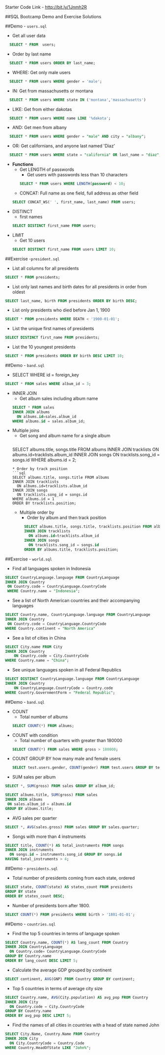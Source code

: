 Starter Code Link - http://bit.ly/1Jnmh2R

##SQL Bootcamp Demo and Exercise Solutions


##Demo - `users.sql`


* Get all user data
```sql
  SELECT * FROM  users;
  ```
* Order by last name
```sql
  SELECT * FROM users ORDER BY last_name;
  ```
* WHERE: Get only male users
```sql
  SELECT * FROM users WHERE gender = 'male';
  ```
* IN: Get from massachusetts or montana
```sql
  SELECT * FROM users WHERE state IN ('montana','massachusetts')
  ```
* LIKE: Get from either dakotas
```sql
  SELECT * FROM users WHERE name LIKE '%dakota';
  ```
* AND: Get men from albany
```sql
  SELECT * FROM users WHERE gender = "male" AND city = "albany";
  ```
* OR: Get californians, and anyone last named 'Diaz'
```sql
  SELECT * FROM users WHERE state = "california" OR last_name = "diaz";
  ```
* **Functions**
  * Get LENGTH of passwords
    * Get users with passwords less than 10 characters
    ```sql
    SELECT * FROM users WHERE LENGTH(password) < 10;
    ```
  * CONCAT: Full name as one field, full address as other field
  ```sql
  SELECT CONCAT_WS(' ', first_name, last_name) FROM users;
  ```
* DISTINCT
  * first names
  ```sql
  SELECT DISTINCT first_name FROM users;
  ```
* LIMIT
  * Get 10 users
  ```sql
  SELECT DISTINCT first_name FROM users LIMIT 10;
  ```


##Exercise -`president.sql`

* List all columns for all presidents
```sql
SELECT * FROM presidents;
```
* List only last names and birth dates for all presidents in order from oldest
```sql
SELECT last_name, birth FROM presidents ORDER BY birth DESC;
```
* List only presidents who died before Jan 1, 1900
```sql
SELECT * FROM presidents WHERE DEATH < '1900-01-01';
```
* List the unique first names of presidents
```sql
SELECT DISTINCT first_name FROM presidents;
```
* List the 10 youngest presidents
```sql
SELECT * FROM presidents ORDER BY birth DESC LIMIT 10;
```

##Demo - `band.sql`

* SELECT WHERE id = foreign_key
```sql
SELECT * FROM sales WHERE album_id = 3;
```
* INNER JOIN
  * Get album sales including album name
  ```sql
  SELECT * FROM sales
  INNER JOIN albums
    ON albums.id=sales.album_id
  WHERE albums.id = sales.album_id;
  ```
* Multiple joins
  * Get song and album name for a single album
    ```sql
  SELECT albums.title, songs.title FROM albums
  INNER JOIN tracklists
  	ON albums.id=tracklists.album_id
  INNER JOIN songs
  	ON tracklists.song_id = songs.id
  WHERE albums.id = 2;
  ```
  * Order by track position
  ```sql
  SELECT albums.title, songs.title FROM albums
  INNER JOIN tracklists
  	ON albums.id=tracklists.album_id
  INNER JOIN songs
  	ON tracklists.song_id = songs.id
  WHERE albums.id = 1
  ORDER BY tracklists.position;
  ```
  * Multiple order by
    * Order by album and then track position
    ```sql
      SELECT albums.title, songs.title, tracklists.position FROM albums
      INNER JOIN tracklists
        ON albums.id=tracklists.album_id
      INNER JOIN songs
        ON tracklists.song_id = songs.id
      ORDER BY albums.title, tracklists.position;
      ```

##Exercise - `world.sql`


* Find all languages spoken in Indonesia
```sql
SELECT CountryLanguage.language FROM CountryLanguage
INNER JOIN Country
 ON Country.code = CountryLanguage.CountryCode
 WHERE Country.name = "Indonesia";
```
* See a list of North American countries and their accompanying languages
```sql
SELECT Country.name, CountryLanguage.language FROM CountryLanguage
INNER JOIN Country
 ON Country.code = CountryLanguage.CountryCode
WHERE Country.continent = "North America"
```
* See a list of cities in China
```sql
SELECT City.name FROM City
INNER JOIN Country
	ON Country.code = City.CountryCode
WHERE Country.name = "China";
```
* See unique languages spoken in all Federal Republics
```sql
SELECT DISTINCT CountryLanguage.language FROM CountryLanguage
INNER JOIN Country
	ON CountryLanguage.CountryCode = Country.code
WHERE Country.GovernmentForm = "Federal Republic";
```

##Demo - `band.sql`


* COUNT
  * Total number of albums
  ```sql
  SELECT COUNT(*) FROM albums;
  ```
* COUNT with condition
  * Total number of quarters with greater than 180000
  ```sql
  SELECT COUNT(*) FROM sales WHERE gross > 180000;
  ```
* COUNT GROUP BY how many male and female users
  ```sql
  SELECT test.users.gender, COUNT(gender) FROM test.users GROUP BY test.users.gender;
  ```
* SUM sales per album
```sql
SELECT *, SUM(gross) FROM sales GROUP BY album_id;
```
```sql
SELECT albums.title, SUM(gross) FROM sales
INNER JOIN albums
 ON sales.album_id = albums.id
GROUP BY albums.title;
```
* AVG sales per quarter
```sql
SELECT *, AVG(sales.gross) FROM sales GROUP BY sales.quarter;
```
* Songs with more than 4 instruments
```sql
SELECT title, COUNT(*) AS total_instruments FROM songs
INNER JOIN instruments
  ON songs.id = instruments.song_id GROUP BY songs.id
HAVING total_instruments > 4;
```

##Demo - `presidents.sql`


* Total number of presidents coming from each state, ordered
```sql
SELECT state, COUNT(state) AS states_count FROM presidents
GROUP BY state
ORDER BY states_count DESC;
```
* Number of presidents born after 1800.
```sql
SELECT COUNT(*) FROM presidents WHERE birth > '1801-01-01';
```

##Demo - `countries.sql`

* Find the top 5 countries in terms of language spoken
```sql
SELECT Country.name, COUNT(*) AS lang_count FROM Country
INNER JOIN CountryLanguage
  ON Country.code= CountryLanguage.CountryCode
GROUP BY Country.name
ORDER BY lang_count DESC LIMIT 5;
```
* Calculate the average GDP grouped by continent
```sql
SELECT continent, AVG(GNP) FROM Country GROUP BY continent;
```
* Top 5 countries in terms of average city size
```sql
SELECT Country.name, AVG(City.population) AS avg_pop FROM Country
INNER JOIN City
  ON Country.code = City.CountryCode
GROUP BY Country.name
ORDER BY avg_pop DESC LIMIT 5;
```
* Find the names of all cities in countries with a head of state named John
```sql
SELECT City.Name, Country.Name FROM Country
INNER JOIN City
  ON City.CountryCode = Country.Code
WHERE Country.HeadOfState LIKE "John%";
```